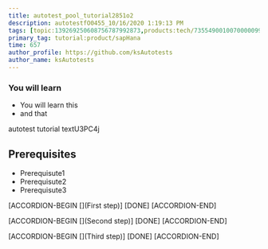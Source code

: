 ```yaml
---
title: autotest_pool_tutorial2851o2
description: autotestfO0455_10/16/2020 1:19:13 PM
tags: [topic:139269250608756787992873,products:tech/73554900100700000996,tutorial:experience/advanced]
primary_tag: tutorial:product/sapHana
time: 657
author_profile: https://github.com/ksAutotests
author_name: ksAutotests
---
```

### You will learn
- You will learn this
- and that

autotest tutorial textU3PC4j

## Prerequisites
- Prerequisute1
- Prerequisute2
- Prerequisute3

[ACCORDION-BEGIN [](First step)]
[DONE]
[ACCORDION-END]

[ACCORDION-BEGIN [](Second step)]
[DONE]
[ACCORDION-END]

[ACCORDION-BEGIN [](Third step)]
[DONE]
[ACCORDION-END]


